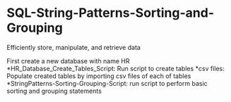# SQL-String-Patterns-Sorting-and-Grouping
Efficiently store, manipulate, and retrieve data

First create a new database with name HR
*HR_Database_Create_Tables_Script: Run script to create tables
*csv files: Populate created tables by importing csv files of each of tables
*StringPatterns-Sorting-Grouping-Script: run script to perform basic sorting and grouping statements
